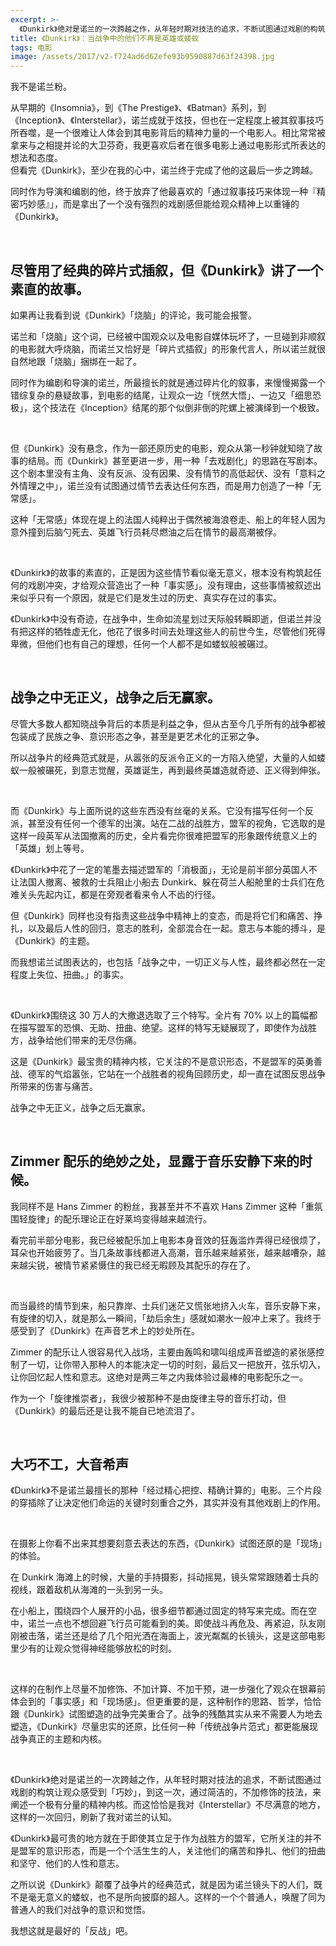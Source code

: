 ```yaml
---
excerpt: >-
  《Dunkirk》绝对是诺兰的一次跨越之作，从年轻时期对技法的追求，不断试图通过戏剧的构筑让观众感受到「巧妙」，到这一次，通过简洁的，不加修饰的技法，来阐述一个极有分量的精神内核。而这恰恰是我对《Interstellar》不尽满意的地方，这样的一次回归，刷新了我对诺兰的认知。
title: 《Dunkirk》：当战争中的他们不再是英雄或蝼蚁
tags: 电影
image: /assets/2017/v2-f724ad6d62efe93b9590887d63f24398.jpg
---
```


我不是诺兰粉。  

从早期的《Insomnia》，到《The Prestige》、《Batman》系列，到《Inception》、《Interstellar》，诺兰成就于炫技，但也在一定程度上被其叙事技巧所吞噬，是一个很难让人体会到其电影背后的精神力量的一个电影人。相比常常被拿来与之相提并论的大卫芬奇，我更喜欢后者在很多电影上通过电影形式所表达的想法和态度。  
但看完《Dunkirk》，至少在我的心中，诺兰终于完成了他的这最后一步之跨越。  

同时作为导演和编剧的他，终于放弃了他最喜欢的「通过叙事技巧来体现一种『精密巧妙感』」，而是拿出了一个没有强烈的戏剧感但能给观众精神上以重锤的《Dunkirk》。

<br>

## 尽管用了经典的碎片式插叙，但《Dunkirk》讲了一个素直的故事。
如果再让我看到说《Dunkirk》「烧脑」的评论，我可能会报警。  

诺兰和「烧脑」这个词，已经被中国观众以及电影自媒体玩坏了，一旦碰到非顺叙的电影就大呼烧脑，而诺兰又恰好是「碎片式插叙」的形象代言人，所以诺兰就很自然地跟「烧脑」捆绑在一起了。  

同时作为编剧和导演的诺兰，所最擅长的就是通过碎片化的叙事，来慢慢揭露一个错综复杂的悬疑故事，到电影的结尾，让观众一边「恍然大悟」、一边又「细思恐极」，这个技法在《Inception》结尾的那个似倒非倒的陀螺上被演绎到一个极致。

<br>

但《Dunkirk》没有悬念，作为一部还原历史的电影，观众从第一秒钟就知晓了故事的结局。而《Dunkirk》甚至更进一步，用一种「去戏剧化」的思路在写剧本。这个剧本里没有主角、没有反派、没有因果、没有情节的高低起伏、没有「意料之外情理之中」，诺兰没有试图通过情节去表达任何东西，而是用力创造了一种「无常感」。  

这种「无常感」体现在堤上的法国人纯粹出于偶然被海浪卷走、船上的年轻人因为意外撞到后脑勺死去、英雄飞行员耗尽燃油之后在情节的最高潮被俘。

<br>

《Dunkirk》的故事的素直的，正是因为这些情节看似毫无意义，根本没有构筑起任何的戏剧冲突，才给观众营造出了一种「事实感」。没有理由，这些事情被叙述出来似乎只有一个原因，就是它们是发生过的历史、真实存在过的事实。  

《Dunkirk》中没有奇迹，在战争中，生命如流星划过天际般转瞬即逝，但诺兰并没有把这样的牺牲虚无化，他花了很多时间去处理这些人的前世今生，尽管他们死得卑微，但他们也有自己的理想，任何一个人都不是如蝼蚁般被碾过。

<br>

## 战争之中无正义，战争之后无赢家。
尽管大多数人都知晓战争背后的本质是利益之争，但从古至今几乎所有的战争都被包装成了民族之争、意识形态之争，甚至是更艺术化的正邪之争。  

所以战争片的经典范式就是，从嚣张的反派令正义的一方陷入绝望，大量的人如蝼蚁一般被碾死，到意志觉醒，英雄诞生，再到最终英雄造就奇迹、正义得到伸张。

<br>

而《Dunkirk》与上面所说的这些东西没有丝毫的关系。它没有描写任何一个反派，甚至没有任何一个德军的出演。站在二战的战胜方，盟军的视角，它选取的是这样一段英军从法国撤离的历史，全片看完你很难把盟军的形象跟传统意义上的「英雄」划上等号。  

《Dunkirk》中花了一定的笔墨去描述盟军的「消极面」，无论是前半部分英国人不让法国人撤离、被救的士兵阻止小船去 Dunkirk、躲在荷兰人船舱里的士兵们在危难关头先起内讧，都是在旁观者看来令人不齿的行径。  

但《Dunkirk》同样也没有指责这些战争中精神上的变态，而是将它们和痛苦、挣扎，以及最后人性的回归，意志的胜利，全部混合在一起。意志与本能的搏斗，是《Dunkirk》的主题。  

而我想诺兰试图表达的，也包括「战争之中，一切正义与人性，最终都必然在一定程度上失位、扭曲。」的事实。

<br>

《Dunkirk》围绕这 30 万人的大撤退选取了三个特写。全片有 70% 以上的篇幅都在描写盟军的恐惧、无助、扭曲、绝望。这样的特写无疑展现了，即使作为战胜方，战争给他们带来的无尽伤痛。  

这是《Dunkirk》最宝贵的精神内核，它关注的不是意识形态，不是盟军的英勇善战、德军的气焰嚣张，它站在一个战胜者的视角回顾历史，却一直在试图反思战争所带来的伤害与痛苦。  

战争之中无正义，战争之后无赢家。

<br>

## Zimmer 配乐的绝妙之处，显露于音乐安静下来的时候。
我同样不是 Hans Zimmer 的粉丝，我甚至并不不喜欢 Hans Zimmer 这种「重氛围轻旋律」的配乐理论正在好莱坞变得越来越流行。  

看完前半部分电影，我已经被配乐加上电影本身音效的狂轰滥炸弄得已经很烦了，耳朵也开始疲劳了。当几条故事线都进入高潮，音乐越来越紧张，越来越嘈杂，越来越尖锐，被情节紧紧慑住的我已经无暇顾及其配乐的存在了。

<br>

而当最终的情节到来，船只靠岸、士兵们迷茫又慌张地挤入火车，音乐安静下来，有旋律的切入，就是那么一瞬间，「劫后余生」感就如潮水一般冲上来了。我终于感受到了《Dunkirk》在声音艺术上的妙处所在。  

Zimmer 的配乐让人很容易代入战场，主要由轰鸣和啸叫组成声音塑造的紧张感控制了一切，让你带入那种人的本能决定一切的时刻，最后又一把放开，弦乐切入，让你回忆起人性和意志。这绝对是两三年之内我体验过最棒的电影配乐之一。  

作为一个「旋律推崇者」，我很少被那种不是由旋律主导的音乐打动，但《Dunkirk》的最后还是让我不能自已地流泪了。

<br>

## 大巧不工，大音希声
《Dunkirk》不是诺兰最擅长的那种「经过精心把控、精确计算的」电影。三个片段的穿插除了让决定他们命运的关键时刻重合之外，其实并没有其他戏剧上的作用。

<br>

在摄影上你看不出来其想要刻意去表达的东西，《Dunkirk》试图还原的是「现场」的体验。  

在 Dunkirk 海滩上的时候，大量的手持摄影，抖动摇晃，镜头常常跟随着士兵的视线，跟着敌机从海滩的一头到另一头。  

在小船上，围绕四个人展开的小品，很多细节都通过固定的特写来完成。而在空中，诺兰一点也不想回避飞行员可能看到的美。即使战斗再危及、再紧迫，队友刚刚被击落，诺兰还是给了几个阳光洒在海面上，波光粼粼的长镜头，这是这部电影里少有的让观众觉得神经能够放松的时刻。

<br>

这样的在制作上尽量不加修饰、不加计算、不加干预，进一步强化了观众在银幕前体会到的「事实感」和「现场感」。但更重要的是，这种制作的思路、哲学，恰恰跟《Dunkirk》试图塑造的战争完美重合了。战争的残酷其实从来不需要人为地去塑造，《Dunkirk》尽量忠实的还原，比任何一种「传统战争片范式」都更能展现战争真正的主题和内核。

<br>

《Dunkirk》绝对是诺兰的一次跨越之作，从年轻时期对技法的追求，不断试图通过戏剧的构筑让观众感受到「巧妙」，到这一次，通过简洁的，不加修饰的技法，来阐述一个极有分量的精神内核。而这恰恰是我对《Interstellar》不尽满意的地方，这样的一次回归，刷新了我对诺兰的认知。  

《Dunkirk》最可贵的地方就在于即使其立足于作为战胜方的盟军，它所关注的并不是盟军的意识形态，而是一个个活生生的人，关注他们的痛苦和挣扎、他们的扭曲和坚守、他们的人性和意志。  

之所以说《Dunkirk》颠覆了战争片的经典范式，就是因为诺兰镜头下的人们，既不是毫无意义的蝼蚁，也不是所向披靡的超人。这样的一个个普通人，唤醒了同为普通人的我们对战争的意识和觉悟。  

我想这就是最好的「反战」吧。
